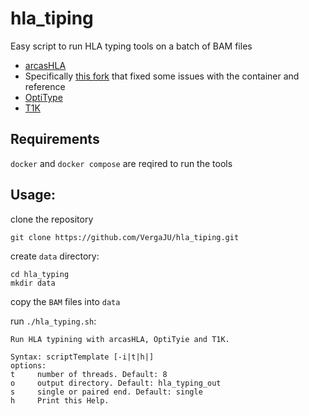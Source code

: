 # hla_tiping


Easy script to run HLA typing tools on a batch of BAM files
- [arcasHLA](https://github.com/RabadanLab/arcasHLA)
 - Specifically [this fork](https://github.com/VergaJU/arcasHLA) that fixed some issues with the container and reference
- [OptiType](https://github.com/FRED-2/OptiType)
- [T1K](https://github.com/mourisl/T1K)


## Requirements

`docker` and `docker compose` are reqired to run the tools


## Usage:

clone the repository

```
git clone https://github.com/VergaJU/hla_tiping.git
```

create `data` directory:

```
cd hla_typing
mkdir data
```

copy the `BAM` files into `data`

run `./hla_typing.sh`:

```
Run HLA typining with arcasHLA, OptiTyie and T1K.

Syntax: scriptTemplate [-i|t|h|]
options:
t     number of threads. Default: 8
o     output directory. Default: hla_typing_out
s     single or paired end. Default: single
h     Print this Help.
```
